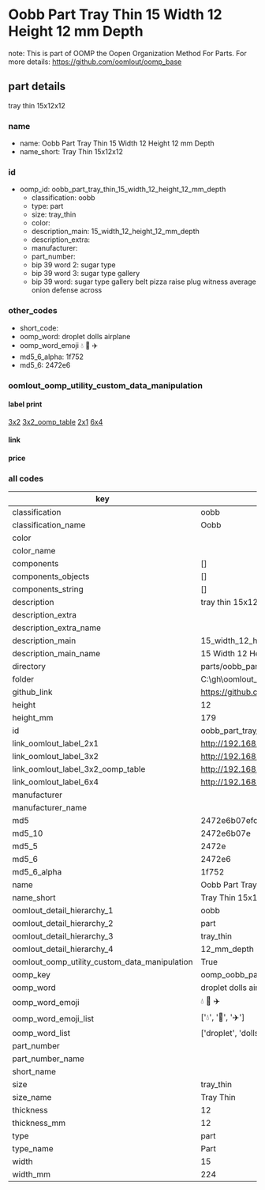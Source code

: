 # Oobb Part Tray Thin 15 Width 12 Height 12 mm Depth  

note: This is part of OOMP the Oopen Organization Method For Parts. For more details: https://github.com/oomlout/oomp_base

##  part details
  



tray thin 15x12x12



### name
* name: Oobb Part Tray Thin 15 Width 12 Height 12 mm Depth
* name_short: Tray Thin 15x12x12 
### id
* oomp_id: oobb_part_tray_thin_15_width_12_height_12_mm_depth
  * classification: oobb
  * type: part
  * size: tray_thin
  * color: 
  * description_main: 15_width_12_height_12_mm_depth
  * description_extra: 
  * manufacturer: 
  * part_number: 
  * bip 39 word 2: sugar type
  * bip 39 word 3: sugar type gallery
  * bip 39 word: sugar type gallery belt pizza raise plug witness average onion defense across

### other_codes
* short_code: 
* oomp_word: droplet dolls airplane
* oomp_word_emoji :droplet: :dolls: :airplane:
* md5_6_alpha: 1f752
* md5_6: 2472e6






### oomlout_oomp_utility_custom_data_manipulation
#### label print
[3x2](http://192.168.1.245:1112/?label=oomp%201f752)
[3x2_oomp_table](http://192.168.1.108:1112/?label=oomp%201f752)
[2x1](http://192.168.1.242:1112/?label=oomp%201f752)
[6x4](http://192.168.1.55:1112/?label=oomp%201f752)    

#### link

                              

#### price







### all codes 
| key | value |  
| --- | --- |  
| classification | oobb |  
| classification_name | Oobb |  
| color |  |  
| color_name |  |  
| components | [] |  
| components_objects | [] |  
| components_string | [] |  
| description | tray thin 15x12x12 |  
| description_extra |  |  
| description_extra_name |  |  
| description_main | 15_width_12_height_12_mm_depth |  
| description_main_name | 15 Width 12 Height 12 mm Depth |  
| directory | parts/oobb_part_tray_thin_15_width_12_height_12_mm_depth |  
| folder | C:\gh\oomlout_oobb_version_4_generated_parts\parts\oobb_part_tray_thin_15_width_12_height_12_mm_depth |  
| github_link | https://github.com/oomlout/oomlout_oomp_part_src/tree/main/parts/oobb_part_tray_thin_15_width_12_height_12_mm_depth |  
| height | 12 |  
| height_mm | 179 |  
| id | oobb_part_tray_thin_15_width_12_height_12_mm_depth |  
| link_oomlout_label_2x1 | http://192.168.1.242:1112/?label=oomp%201f752 |  
| link_oomlout_label_3x2 | http://192.168.1.245:1112/?label=oomp%201f752 |  
| link_oomlout_label_3x2_oomp_table | http://192.168.1.108:1112/?label=oomp%201f752 |  
| link_oomlout_label_6x4 | http://192.168.1.55:1112/?label=oomp%201f752 |  
| manufacturer |  |  
| manufacturer_name |  |  
| md5 | 2472e6b07efcb4dac4d2d14ebe3af6c6 |  
| md5_10 | 2472e6b07e |  
| md5_5 | 2472e |  
| md5_6 | 2472e6 |  
| md5_6_alpha | 1f752 |  
| name | Oobb Part Tray Thin 15 Width 12 Height 12 mm Depth |  
| name_short | Tray Thin 15x12x12  |  
| oomlout_detail_hierarchy_1 | oobb |  
| oomlout_detail_hierarchy_2 | part |  
| oomlout_detail_hierarchy_3 | tray_thin |  
| oomlout_detail_hierarchy_4 | 12_mm_depth |  
| oomlout_oomp_utility_custom_data_manipulation | True |  
| oomp_key | oomp_oobb_part_tray_thin_15_width_12_height_12_mm_depth |  
| oomp_word | droplet dolls airplane |  
| oomp_word_emoji | :droplet: :dolls: :airplane: |  
| oomp_word_emoji_list | [':droplet:', ':dolls:', ':airplane:'] |  
| oomp_word_list | ['droplet', 'dolls', 'airplane'] |  
| part_number |  |  
| part_number_name |  |  
| short_name |  |  
| size | tray_thin |  
| size_name | Tray Thin |  
| thickness | 12 |  
| thickness_mm | 12 |  
| type | part |  
| type_name | Part |  
| width | 15 |  
| width_mm | 224 |  
